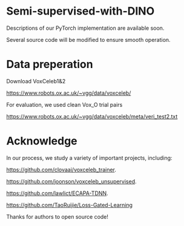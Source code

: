 # Semi-supervised-with-DINO

Descriptions of our PyTorch implementation are available soon.

Several source code will be modified to ensure smooth operation. 

# Data preperation
Download VoxCeleb1&2

https://www.robots.ox.ac.uk/~vgg/data/voxceleb/

For evaluation, we used clean Vox_O trial pairs

https://www.robots.ox.ac.uk/~vgg/data/voxceleb/meta/veri_test2.txt


# Acknowledge
In our process, we study a variety of important projects, including:

https://github.com/clovaai/voxceleb_trainer.

https://github.com/joonson/voxceleb_unsupervised.

https://github.com/lawlict/ECAPA-TDNN.

https://github.com/TaoRuijie/Loss-Gated-Learning

Thanks for authors to open source code!
